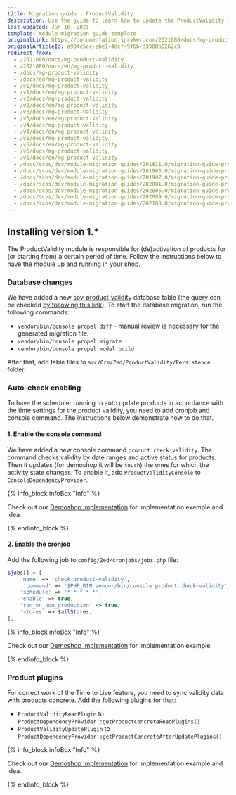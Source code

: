 ```yaml
---
title: Migration guide - ProductValidity
description: Use the guide to learn how to update the ProductValidity module to a newer version.
last_updated: Jun 16, 2021
template: module-migration-guide-template
originalLink: https://documentation.spryker.com/2021080/docs/mg-product-validity
originalArticleId: a904c5cc-ebe1-4dcf-9f6b-d3988b5262c9
redirect_from:
  - /2021080/docs/mg-product-validity
  - /2021080/docs/en/mg-product-validity
  - /docs/mg-product-validity
  - /docs/en/mg-product-validity
  - /v1/docs/mg-product-validity
  - /v1/docs/en/mg-product-validity
  - /v2/docs/mg-product-validity
  - /v2/docs/en/mg-product-validity
  - /v3/docs/mg-product-validity
  - /v3/docs/en/mg-product-validity
  - /v4/docs/mg-product-validity
  - /v4/docs/en/mg-product-validity
  - /v5/docs/mg-product-validity
  - /v5/docs/en/mg-product-validity
  - /v6/docs/mg-product-validity
  - /v6/docs/en/mg-product-validity
  - /docs/scos/dev/module-migration-guides/201811.0/migration-guide-productvalidity.html
  - /docs/scos/dev/module-migration-guides/201903.0/migration-guide-productvalidity.html
  - /docs/scos/dev/module-migration-guides/201907.0/migration-guide-productvalidity.html
  - /docs/scos/dev/module-migration-guides/202001.0/migration-guide-productvalidity.html
  - /docs/scos/dev/module-migration-guides/202005.0/migration-guide-productvalidity.html
  - /docs/scos/dev/module-migration-guides/202009.0/migration-guide-productvalidity.html
  - /docs/scos/dev/module-migration-guides/202108.0/migration-guide-productvalidity.html
---
```


## Installing version 1.*

The ProductValidity module is responsible for (de)activation of products for (or starting from) a certain period of time. Follow the instructions below to have the module up and running in your shop.

### Database changes

We have added a new [spy_product_validity](https://github.com/spryker/demoshop/commit/4fff838#diff-dbd7f860d235b1eaf9516e5127e656db) database table (the query can be checked [by following this link](https://github.com/spryker/demoshop/commit/4fff838#diff-99a822ed42bf42d4e81be47bc8e9829c)).
To start the database migration, run the following commands:
* `vendor/bin/console propel:diff` - manual review is necessary for the generated migration file.
* `vendor/bin/console propel:migrate`
* `vendor/bin/console propel:model:build`

After that, add table files to `src/Orm/Zed/ProductValidity/Persistence` folder.

### Auto-check enabling

To have the scheduler running to auto update products in accordance with the time settings for the product validity, you need to add cronjob and console command.
The instructions below demonstrate how to do that.

#### 1. Enable the console command

We have added a new console command `product:check-validity`.
The command checks validity by date ranges and active status for products. Then it updates (for demoshop it will be `touch`) the ones for which the activity state changes.
To enable it, add `ProductValidityConsole` to `ConsoleDependencyProvider`.

{% info_block infoBox "Info" %}

Check out our [Demoshop implementation](https://github.com/spryker/demoshop/commit/4fff838#diff-e854f9b396bdaa07ca6276f168aaa76a) for implementation example and idea.

{% endinfo_block %}

#### 2. Enable the cronjob

Add the following job to `config/Zed/cronjobs/jobs.php` file:
```php
$jobs[] = [
    'name' => 'check-product-validity',
     'command' => '$PHP_BIN vendor/bin/console product:check-validity',
    'schedule' => '* * * * *',
    'enable' => true,
    'run_on_non_production' => true,
    'stores' => $allStores,
];
```

{% info_block infoBox "Info" %}

Check out our [Demoshop implementation](https://github.com/spryker/demoshop/commit/4fff838#diff-c1676e93a12b1edc23bd32cc28cababc) for implementation example.

{% endinfo_block %}

### Product plugins

For correct work of the Time to Live feature, you need to sync validity data with products concrete. Add the following plugins for that:

* `ProductValidityReadPlugin` to `ProductDependencyProvider::getProductConcreteReadPlugins()`
* `ProductValidityUpdatePlugin` to `ProductDependencyProvider::getProductConcreteAfterUpdatePlugins()`

{% info_block infoBox "Info" %}

Check out our [Demoshop implementation](https://github.com/spryker/demoshop/commit/4fff838#diff-c1676e93a12b1edc23bd32cc28cababc) for implementation example and idea.

{% endinfo_block %}